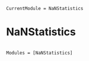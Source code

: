 ```@meta
CurrentModule = NaNStatistics
```

# NaNStatistics

```@index
```

```@autodocs
Modules = [NaNStatistics]
```
